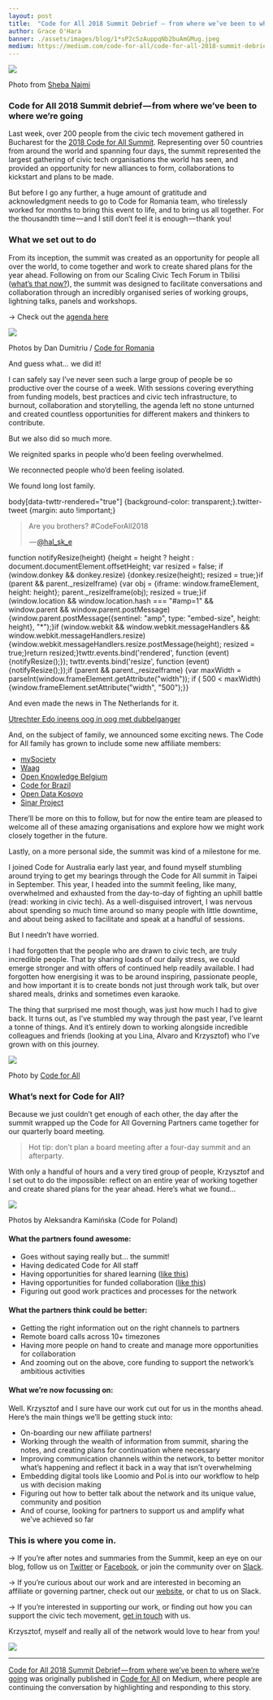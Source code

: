 ```yaml
---
layout: post
title:  "Code for All 2018 Summit Debrief — from where we’ve been to where we’re going"
author: Grace O'Hara
banner: ./assets/images/blog/1*sP2cSzAuppqNb2buAmGMug.jpeg
medium: https://medium.com/code-for-all/code-for-all-2018-summit-debrief-from-where-weve-been-to-where-we-re-going-ad1b004db769?source=rss----77bd73f07099---4
---
```


![](https://cdn-images-1.medium.com/max/1024/1*sP2cSzAuppqNb2buAmGMug.jpeg)

Photo from [Sheba Najmi](https://twitter.com/snajmi/status/1049961182319263744)

### Code for All 2018 Summit debrief — from where we’ve been to where we’re going

Last week, over 200 people from the civic tech movement gathered in Bucharest for the [2018 Code for All Summit](https://twitter.com/search?vertical=default&q=codeforall2018&src=typd). Representing over 50 countries from around the world and spanning four days, the summit represented the largest gathering of civic tech organisations the world has seen, and provided an opportunity for new alliances to form, collaborations to kickstart and plans to be made.

But before I go any further, a huge amount of gratitude and acknowledgment needs to go to Code for Romania team, who tirelessly worked for months to bring this event to life, and to bring us all together. For the thousandth time — and I still don’t feel it is enough — thank you!

### What we set out to do

From its inception, the summit was created as an opportunity for people all over the world, to come together and work to create shared plans for the year ahead. Following on from our Scaling Civic Tech Forum in Tbilisi ([what’s that now?](https://medium.com/code-for-all/civic-tech-needs-all-of-us-eight-opportunities-for-progress-a803bfcd3110)), the summit was designed to facilitate conversations and collaboration through an incredibly organised series of working groups, lightning talks, panels and workshops.

→ Check out the [agenda here](https://heroesoftech.com/day-1/)

![](https://cdn-images-1.medium.com/max/1024/1*ycKDG-S0XdRc8BSdK1hxKQ.png)

Photos by Dan Dumitriu / [Code for Romania](https://www.facebook.com/pg/code4romania/photos/?tab=albums)

And guess what… we did it!

I can safely say I’ve never seen such a large group of people be so productive over the course of a week. With sessions covering everything from funding models, best practices and civic tech infrastructure, to burnout, collaboration and storytelling, the agenda left no stone unturned and created countless opportunities for different makers and thinkers to contribute.

But we also did so much more.

We reignited sparks in people who’d been feeling overwhelmed.

We reconnected people who’d been feeling isolated.

We found long lost family.

body\[data-twttr-rendered="true"\] {background-color: transparent;}.twitter-tweet {margin: auto !important;}

> Are you brothers? #CodeForAll2018
> 
>  — [@hal\_sk\_e](https://twitter.com/hal_sk_e/status/1050058024855982080)

function notifyResize(height) {height = height ? height : document.documentElement.offsetHeight; var resized = false; if (window.donkey && donkey.resize) {donkey.resize(height); resized = true;}if (parent && parent.\_resizeIframe) {var obj = {iframe: window.frameElement, height: height}; parent.\_resizeIframe(obj); resized = true;}if (window.location && window.location.hash === "#amp=1" && window.parent && window.parent.postMessage) {window.parent.postMessage({sentinel: "amp", type: "embed-size", height: height}, "\*");}if (window.webkit && window.webkit.messageHandlers && window.webkit.messageHandlers.resize) {window.webkit.messageHandlers.resize.postMessage(height); resized = true;}return resized;}twttr.events.bind('rendered', function (event) {notifyResize();}); twttr.events.bind('resize', function (event) {notifyResize();});if (parent && parent.\_resizeIframe) {var maxWidth = parseInt(window.frameElement.getAttribute("width")); if ( 500 < maxWidth) {window.frameElement.setAttribute("width", "500");}}

And even made the news in The Netherlands for it.

[Utrechter Edo ineens oog in oog met dubbelganger](https://www.rtlnieuws.nl/editienl/artikel/4444631/utrechter-edo-ontmoet-dubbelganger-roemenie)

And, on the subject of family, we announced some exciting news. The Code for All family has grown to include some new affiliate members:

*   [mySociety](https://www.mysociety.org/)
*   [Waag](https://waag.org/en/home)
*   [Open Knowledge Belgium](https://be.okfn.org/)
*   [Code for Brazil](http://www.openbrazil.org/)
*   [Open Data Kosovo](http://opendatakosovo.org/)
*   [Sinar Project](https://sinarproject.org/)

There’ll be more on this to follow, but for now the entire team are pleased to welcome all of these amazing organisations and explore how we might work closely together in the future.

Lastly, on a more personal side, the summit was kind of a milestone for me.

I joined Code for Australia early last year, and found myself stumbling around trying to get my bearings through the Code for All summit in Taipei in September. This year, I headed into the summit feeling, like many, overwhelmed and exhausted from the day-to-day of fighting an uphill battle (read: working in civic tech). As a well-disguised introvert, I was nervous about spending so much time around so many people with little downtime, and about being asked to facilitate and speak at a handful of sessions.

But I needn’t have worried.

I had forgotten that the people who are drawn to civic tech, are truly incredible people. That by sharing loads of our daily stress, we could emerge stronger and with offers of continued help readily available. I had forgotten how energising it was to be around inspiring, passionate people, and how important it is to create bonds not just through work talk, but over shared meals, drinks and sometimes even karaoke.

The thing that surprised me most though, was just how much I had to give back. It turns out, as I’ve stumbled my way through the past year, I’ve learnt a tonne of things. And it’s entirely down to working alongside incredible colleagues and friends (looking at you Lina, Alvaro and Krzysztof) who I’ve grown with on this journey.

![](https://cdn-images-1.medium.com/max/1024/0*Dim3e0RfimIhv3B_.jpg)

Photo by [Code for All](https://twitter.com/CodeforAll/status/1050810554275774466)

### What’s next for Code for All?

Because we just couldn’t get enough of each other, the day after the summit wrapped up the Code for All Governing Partners came together for our quarterly board meeting.

> Hot tip: don’t plan a board meeting after a four-day summit and an afterparty.

With only a handful of hours and a very tired group of people, Krzysztof and I set out to do the impossible: reflect on an entire year of working together and create shared plans for the year ahead. Here’s what we found…

![](https://cdn-images-1.medium.com/max/1024/1*kCBOSlH0CvPXlNpibytxew.png)

Photos by Aleksandra Kamińska (Code for Poland)

#### What the partners found awesome:

*   Goes without saying really but… the summit!
*   Having dedicated Code for All staff
*   Having opportunities for shared learning ([like this](https://medium.com/code-for-all/collaboration-is-in-the-air-d616aeb35f78))
*   Having opportunities for funded collaboration ([like this](https://medium.com/code-for-all/coding-for-disaster-relief-24cfce1df2a0))
*   Figuring out good work practices and processes for the network

#### What the partners think could be better:

*   Getting the right information out on the right channels to partners
*   Remote board calls across 10+ timezones
*   Having more people on hand to create and manage more opportunities for collaboration
*   And zooming out on the above, core funding to support the network’s ambitious activities

#### What we’re now focussing on:

Well. Krzysztof and I sure have our work cut out for us in the months ahead. Here’s the main things we’ll be getting stuck into:

*   On-boarding our new affiliate partners!
*   Working through the wealth of information from summit, sharing the notes, and creating plans for continuation where necessary
*   Improving communication channels within the network, to better monitor what’s happening and reflect it back in a way that isn’t overwhelming
*   Embedding digital tools like Loomio and Pol.is into our workflow to help us with decision making
*   Figuring out how to better talk about the network and its unique value, community and position
*   And of course, looking for partners to support us and amplify what we’ve achieved so far

### This is where you come in.

→ If you’re after notes and summaries from the Summit, keep an eye on our blog, follow us on [Twitter](http://twitter.com/codeforall) or [Facebook](https://www.facebook.com/letscodeforall/), or join the community over on [Slack](https://codeforall-slackin.herokuapp.com/).

→ If you’re curious about our work and are interested in becoming an affiliate or governing partner, check out our [website](http://codeforall.org), or chat to us on Slack.

→ If you’re interested in supporting our work, or finding out how you can support the civic tech movement, [get in touch](https://codeforall.org/contact) with us.

Krzysztof, myself and really all of the network would love to hear from you!

![](https://medium.com/_/stat?event=post.clientViewed&referrerSource=full_rss&postId=ad1b004db769)

* * *

[Code for All 2018 Summit Debrief — from where we’ve been to where we’re going](https://medium.com/code-for-all/code-for-all-2018-summit-debrief-from-where-weve-been-to-where-we-re-going-ad1b004db769) was originally published in [Code for All](https://medium.com/code-for-all) on Medium, where people are continuing the conversation by highlighting and responding to this story.